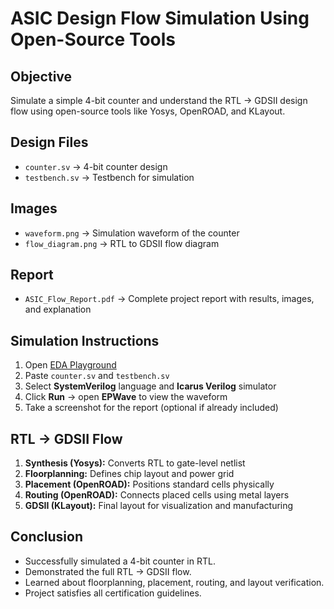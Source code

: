 
# ASIC Design Flow Simulation Using Open-Source Tools

## Objective
Simulate a simple 4-bit counter and understand the RTL → GDSII design flow using open-source tools like Yosys, OpenROAD, and KLayout.

## Design Files
- `counter.sv` → 4-bit counter design
- `testbench.sv` → Testbench for simulation

## Images
- `waveform.png` → Simulation waveform of the counter
- `flow_diagram.png` → RTL to GDSII flow diagram

## Report
- `ASIC_Flow_Report.pdf` → Complete project report with results, images, and explanation

## Simulation Instructions
1. Open [EDA Playground](https://www.edaplayground.com/)  
2. Paste `counter.sv` and `testbench.sv`  
3. Select **SystemVerilog** language and **Icarus Verilog** simulator  
4. Click **Run** → open **EPWave** to view the waveform  
5. Take a screenshot for the report (optional if already included)

## RTL → GDSII Flow
1. **Synthesis (Yosys):** Converts RTL to gate-level netlist  
2. **Floorplanning:** Defines chip layout and power grid  
3. **Placement (OpenROAD):** Positions standard cells physically  
4. **Routing (OpenROAD):** Connects placed cells using metal layers  
5. **GDSII (KLayout):** Final layout for visualization and manufacturing

## Conclusion
- Successfully simulated a 4-bit counter in RTL.  
- Demonstrated the full RTL → GDSII flow.  
- Learned about floorplanning, placement, routing, and layout verification.  
- Project satisfies all certification guidelines.


